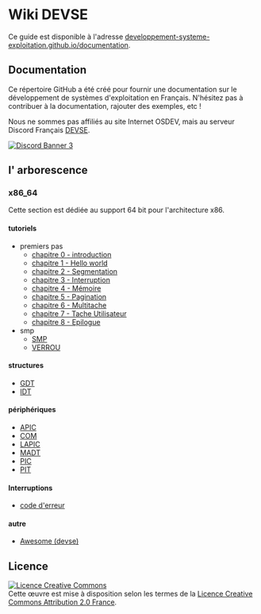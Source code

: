 # Wiki DEVSE
Ce guide est disponible à l'adresse [developpement-systeme-exploitation.github.io/documentation](https://developpement-systeme-exploitation.github.io/documentation/).


## Documentation
Ce répertoire GitHub a été créé pour fournir une documentation sur le développement de systèmes d'exploitation en Français.
N'hésitez pas à contribuer à la documentation, rajouter des exemples, etc !

Nous ne sommes pas affiliés au site Internet OSDEV, mais au serveur Discord Français [DEVSE](https://discord.gg/3XjkM6q).

<a href="https://discord.gg/3XjkM6q"><img src="https://discordapp.com/api/guilds/746454130448531546/widget.png?style=banner3" alt="Discord Banner 3"/></a>


## l' arborescence
### x86_64
Cette section est dédiée au support 64 bit pour l'architecture x86.

#### tutoriels
- premiers pas
    - [chapitre 0 - introduction](x86_64/tutoriels/premiers_pas/00-Introduction.md)
    - [chapitre 1 - Hello world](x86_64/tutoriels/premiers_pas/01-Hello,_World!.md)
    - [chapitre 2 - Segmentation](x86_64/tutoriels/premiers_pas/02-Segmentation.md)
    - [chapitre 3 - Interruption](x86_64/tutoriels/premiers_pas/03-Interuption.md)
    - [chapitre 4 - Mémoire](x86_64/tutoriels/premiers_pas/04-Memoire.md)
    - [chapitre 5 - Pagination](x86_64/tutoriels/premiers_pas/05-Pagination.md)
    - [chapitre 6 - Multitache](x86_64/tutoriels/premiers_pas/06-Multitâche.md)
    - [chapitre 7 - Tache Utilisateur](x86_64/tutoriels/premiers_pas/07-Tâche_Utilisateur.md)    
    - [chapitre 8 - Epilogue](x86_64/tutoriels/premiers_pas/08-Epilogue.md)
- smp
    - [SMP](x86_64/tutoriels/smp/SMP/)
    - [VERROU](x86_64/tutoriels/smp/VERROU/)

#### structures

- [GDT](x86_64/structures/GDT/)
- [IDT](x86_64/structures/IDT/)

#### périphériques
- [APIC](x86_64/périphériques/APIC/)
- [COM](x86_64/périphériques/COM/)
- [LAPIC](x86_64/périphériques/LAPIC/)
- [MADT](x86_64/périphériques/MADT/)
- [PIC](x86_64/périphériques/PIC/)
- [PIT](x86_64/périphériques/PIT/)
#### Interruptions
- [code d'erreur](x86_64/interruption/CODE_DERREUR/)


#### autre
- [Awesome (devse)](https://github.com/developpement-systeme-exploitation/awesome)




## Licence 
<a rel="license" href="http://creativecommons.org/licenses/by/2.0/fr/"><img alt="Licence Creative Commons" style="border-width:0" src="https://i.creativecommons.org/l/by/2.0/fr/88x31.png" /></a><br>Cette œuvre est mise à disposition selon les termes de la <a rel="license" href="http://creativecommons.org/licenses/by/2.0/fr/">Licence Creative Commons Attribution 2.0 France</a>.
